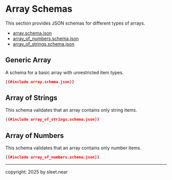 # Array Schemas
This section provides JSON schemas for different types of arrays.

- [array.schema.json](./array.schema.json)
- [array_of_numbers.schema.json](./array_of_numbers.schema.json)
- [array_of_strings.schema.json](./array_of_strings.schema.json)


## Generic Array

A schema for a basic array with unrestricted item types.

```json
{{#include array.schema.json}}
```

## Array of Strings

This schema validates that an array contains only string items.

```json
{{#include array_of_strings.schema.json}}
```

## Array of Numbers

This schema validates that an array contains only number items.

```json
{{#include array_of_numbers.schema.json}}
```



---

copyright: 2025 by sleet.near